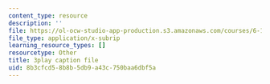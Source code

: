```yaml
---
content_type: resource
description: ''
file: https://ol-ocw-studio-app-production.s3.amazonaws.com/courses/6-189-multicore-programming-primer-january-iap-2007/8b3cfcd58b8b5db9a43c750baa6dbf5a_e2WwaVi6VwA.vtt
file_type: application/x-subrip
learning_resource_types: []
resourcetype: Other
title: 3play caption file
uid: 8b3cfcd5-8b8b-5db9-a43c-750baa6dbf5a
---
```

